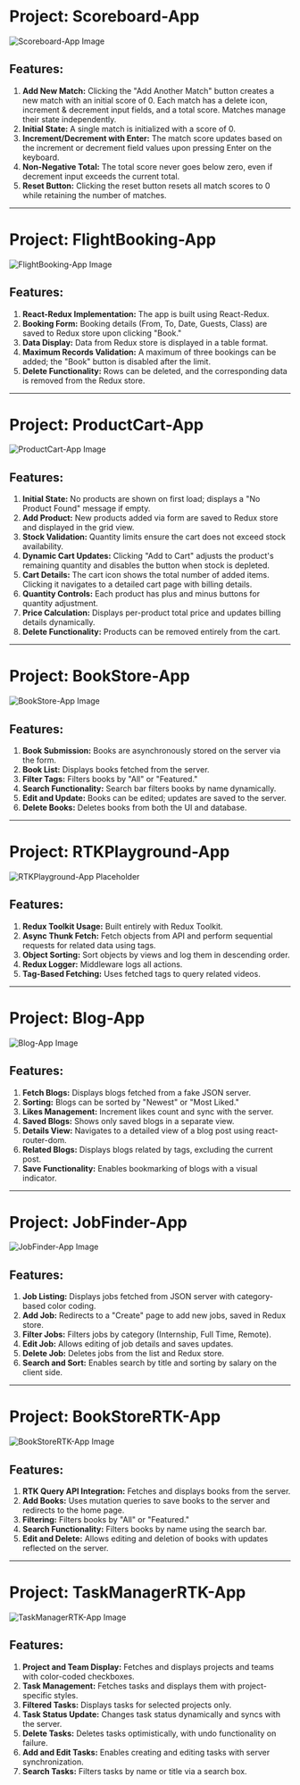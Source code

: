 # Project: Scoreboard-App

![Scoreboard-App Image](https://learnwithsumit.com/_next/image?url=%2F_next%2Fstatic%2Fmedia%2F2-scoreboard.d3d1fe91.jpg&w=1920&q=75)

## Features:

1. **Add New Match:** Clicking the "Add Another Match" button creates a new match with an initial score of 0. Each match has a delete icon, increment & decrement input fields, and a total score. Matches manage their state independently.
2. **Initial State:** A single match is initialized with a score of 0.
3. **Increment/Decrement with Enter:** The match score updates based on the increment or decrement field values upon pressing Enter on the keyboard.
4. **Non-Negative Total:** The total score never goes below zero, even if decrement input exceeds the current total.
5. **Reset Button:** Clicking the reset button resets all match scores to 0 while retaining the number of matches.

---

# Project: FlightBooking-App

![FlightBooking-App Image](https://learnwithsumit.com/_next/image?url=%2F_next%2Fstatic%2Fmedia%2F3-flight-booking.bbe3f29b.jpg&w=1920&q=75)

## Features:

1. **React-Redux Implementation:** The app is built using React-Redux.
2. **Booking Form:** Booking details (From, To, Date, Guests, Class) are saved to Redux store upon clicking "Book."
3. **Data Display:** Data from Redux store is displayed in a table format.
4. **Maximum Records Validation:** A maximum of three bookings can be added; the "Book" button is disabled after the limit.
5. **Delete Functionality:** Rows can be deleted, and the corresponding data is removed from the Redux store.

---

# Project: ProductCart-App

![ProductCart-App Image](https://learnwithsumit.com/_next/image?url=%2F_next%2Fstatic%2Fmedia%2F8-product-cart.f8669ccb.jpg&w=1920&q=75)

## Features:

1. **Initial State:** No products are shown on first load; displays a "No Product Found" message if empty.
2. **Add Product:** New products added via form are saved to Redux store and displayed in the grid view.
3. **Stock Validation:** Quantity limits ensure the cart does not exceed stock availability.
4. **Dynamic Cart Updates:** Clicking "Add to Cart" adjusts the product's remaining quantity and disables the button when stock is depleted.
5. **Cart Details:** The cart icon shows the total number of added items. Clicking it navigates to a detailed cart page with billing details.
6. **Quantity Controls:** Each product has plus and minus buttons for quantity adjustment.
7. **Price Calculation:** Displays per-product total price and updates billing details dynamically.
8. **Delete Functionality:** Products can be removed entirely from the cart.

---

# Project: BookStore-App

![BookStore-App Image](https://learnwithsumit.com/_next/image?url=%2F_next%2Fstatic%2Fmedia%2F4-manage-bookstore.5d218b89.jpg&w=1920&q=75)

## Features:

1. **Book Submission:** Books are asynchronously stored on the server via the form.
2. **Book List:** Displays books fetched from the server.
3. **Filter Tags:** Filters books by "All" or "Featured."
4. **Search Functionality:** Search bar filters books by name dynamically.
5. **Edit and Update:** Books can be edited; updates are saved to the server.
6. **Delete Books:** Deletes books from both the UI and database.

---

# Project: RTKPlayground-App

![RTKPlayground-App Placeholder](#)

## Features:

1. **Redux Toolkit Usage:** Built entirely with Redux Toolkit.
2. **Async Thunk Fetch:** Fetch objects from API and perform sequential requests for related data using tags.
3. **Object Sorting:** Sort objects by views and log them in descending order.
4. **Redux Logger:** Middleware logs all actions.
5. **Tag-Based Fetching:** Uses fetched tags to query related videos.

---

# Project: Blog-App

![Blog-App Image](https://learnwithsumit.com/_next/image?url=%2F_next%2Fstatic%2Fmedia%2F5-lws-blog.b8b009e6.jpg&w=1920&q=75)

## Features:

1. **Fetch Blogs:** Displays blogs fetched from a fake JSON server.
2. **Sorting:** Blogs can be sorted by "Newest" or "Most Liked."
3. **Likes Management:** Increment likes count and sync with the server.
4. **Saved Blogs:** Shows only saved blogs in a separate view.
5. **Details View:** Navigates to a detailed view of a blog post using react-router-dom.
6. **Related Blogs:** Displays blogs related by tags, excluding the current post.
7. **Save Functionality:** Enables bookmarking of blogs with a visual indicator.

---

# Project: JobFinder-App

![JobFinder-App Image](https://learnwithsumit.com/_next/image?url=%2F_next%2Fstatic%2Fmedia%2F9-lwsjob-finder.9f11108e.jpg&w=1920&q=75)

## Features:

1. **Job Listing:** Displays jobs fetched from JSON server with category-based color coding.
2. **Add Job:** Redirects to a "Create" page to add new jobs, saved in Redux store.
3. **Filter Jobs:** Filters jobs by category (Internship, Full Time, Remote).
4. **Edit Job:** Allows editing of job details and saves updates.
5. **Delete Job:** Deletes jobs from the list and Redux store.
6. **Search and Sort:** Enables search by title and sorting by salary on the client side.

---

# Project: BookStoreRTK-App

![BookStoreRTK-App Image](https://learnwithsumit.com/_next/image?url=%2F_next%2Fstatic%2Fmedia%2F4-manage-bookstore.5d218b89.jpg&w=1920&q=75)

## Features:

1. **RTK Query API Integration:** Fetches and displays books from the server.
2. **Add Books:** Uses mutation queries to save books to the server and redirects to the home page.
3. **Filtering:** Filters books by "All" or "Featured."
4. **Search Functionality:** Filters books by name using the search bar.
5. **Edit and Delete:** Allows editing and deletion of books with updates reflected on the server.

---

# Project: TaskManagerRTK-App

![TaskManagerRTK-App Image](https://imgur.com/a/pQVMHst)

## Features:

1. **Project and Team Display:** Fetches and displays projects and teams with color-coded checkboxes.
2. **Task Management:** Fetches tasks and displays them with project-specific styles.
3. **Filtered Tasks:** Displays tasks for selected projects only.
4. **Task Status Update:** Changes task status dynamically and syncs with the server.
5. **Delete Tasks:** Deletes tasks optimistically, with undo functionality on failure.
6. **Add and Edit Tasks:** Enables creating and editing tasks with server synchronization.
7. **Search Tasks:** Filters tasks by name or title via a search box.
